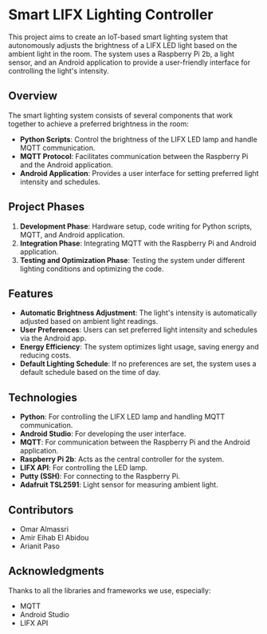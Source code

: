 # Smart LIFX Lighting Controller

This project aims to create an IoT-based smart lighting system that autonomously adjusts the brightness of a LIFX LED light based on the ambient light in the room. The system uses a Raspberry Pi 2b, a light sensor, and an Android application to provide a user-friendly interface for controlling the light's intensity.

## Overview

The smart lighting system consists of several components that work together to achieve a preferred brightness in the room:
- **Python Scripts**: Control the brightness of the LIFX LED lamp and handle MQTT communication.
- **MQTT Protocol**: Facilitates communication between the Raspberry Pi and the Android application.
- **Android Application**: Provides a user interface for setting preferred light intensity and schedules.

## Project Phases

1. **Development Phase**: Hardware setup, code writing for Python scripts, MQTT, and Android application.
2. **Integration Phase**: Integrating MQTT with the Raspberry Pi and Android application.
3. **Testing and Optimization Phase**: Testing the system under different lighting conditions and optimizing the code.

## Features

- **Automatic Brightness Adjustment**: The light's intensity is automatically adjusted based on ambient light readings.
- **User Preferences**: Users can set preferred light intensity and schedules via the Android app.
- **Energy Efficiency**: The system optimizes light usage, saving energy and reducing costs.
- **Default Lighting Schedule**: If no preferences are set, the system uses a default schedule based on the time of day.

## Technologies

- **Python**: For controlling the LIFX LED lamp and handling MQTT communication.
- **Android Studio**: For developing the user interface.
- **MQTT**: For communication between the Raspberry Pi and the Android application.
- **Raspberry Pi 2b**: Acts as the central controller for the system.
- **LIFX API**: For controlling the LED lamp.
- **Putty (SSH)**: For connecting to the Raspberry Pi.
- **Adafruit TSL2591**: Light sensor for measuring ambient light.


## Contributors
- Omar Almassri
- Amir Eihab El Abidou
- Arianit Paso

## Acknowledgments
Thanks to all the libraries and frameworks we use, especially:
- MQTT
- Android Studio
- LIFX API
